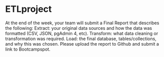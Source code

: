 # ETLproject
At the end of the week, your team will submit a Final Report that describes the following:  Extract: your original data sources and how the data was formatted (CSV, JSON, pgAdmin 4, etc).  Transform: what data cleaning or transformation was required.  Load: the final database, tables/collections, and why this was chosen.  Please upload the report to Github and submit a link to Bootcampspot.
